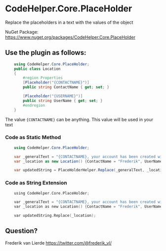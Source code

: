 # CodeHelper.Core.PlaceHolder
Replace the placeholders in a text with the values of the object

NuGet Package: https://www.nuget.org/packages/CodeHelper.Core.PlaceHolder

## Use the plugin as follows:


```C# Class
    using CodeHelper.Core.PlaceHolder;
    public class Location
    {
        #region Properties
        [Placeholder("{CONTACTNAME}")]
        public string ContactName { get; set; }

        [Placeholder("{USERNAME}")]
        public string UserName { get; set; }
        #endregion
    }
```
The value `{CONTACTNAME}` can be anything.  This value will be used in your text

### Code as Static Method
```C#
    using CodeHelper.Core.PlaceHolder;

    var _generalText = "{CONTACTNAME}, your account has been created with username {USERNAME}";
    var _location as new Location() {ContactName = "Frederik", UserName= "FrederikvanLierde"};

    var updatedString = PlaceHolderHelper.Replace(_generalText, _location);
```

### Code as String Extension
```C
    using CodeHelper.Core.PlaceHolder;

    var _generalText = "{CONTACTNAME}, your account has been created with username {USERNAME}";
    var _location as new Location() {ContactName = "Frederik", UserName= "FrederikvanLierde"};

    var updatedString.Replace(_location);
```

## Question?
Frederik van Lierde <https://twitter.com/@frederik_vl/>     
